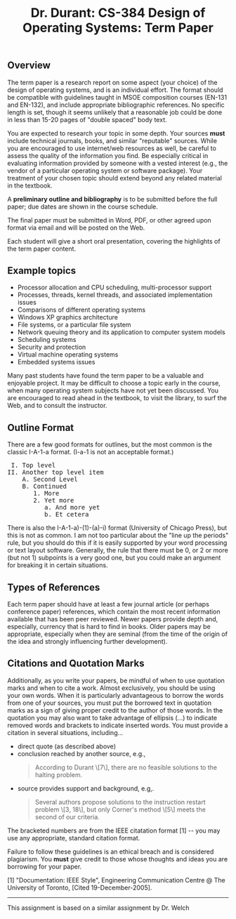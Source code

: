 ﻿---
title: "Dr. Durant: CS-384 Design of Operating Systems: Term Paper"
---

## Overview

The term paper is a research report on some aspect (your choice) of the design of
operating systems, and is an individual effort. The format should be compatible with
guidelines taught in MSOE composition courses (EN-131 and EN-132), and include appropriate
bibliographic references. No specific length is set, though it seems unlikely that a
reasonable job could be done in less than 15-20 pages of &quot;double spaced&quot; body
text.

You are expected to research your topic in some depth. Your sources <b>must</b>
include technical journals, books, and similar &quot;reputable&quot; sources. While you
are encouraged to use internet/web resources as well, be careful to assess the quality of
the information you find. Be especially critical in evaluating information provided by
someone with a vested interest (e.g., the vendor of a particular operating system or
software package). Your treatment of your chosen topic should extend beyond any related
material in the textbook.

A __preliminary outline and bibliography__ is to be submitted before the
full paper; due dates are shown in the course schedule.

The final paper must be submitted in Word, PDF, or other agreed upon 
format via email and will be posted on the Web.

Each student will give a short oral presentation, covering the highlights of the term
paper content.

## Example topics

* Processor allocation and CPU scheduling, multi-processor support
* Processes, threads, kernel threads, and associated implementation issues
* Comparisons of different operating systems
* Windows XP graphics architecture
* File systems, or a particular file system
* Network queuing theory and its application to computer system models
* Scheduling systems
* Security and protection
* Virtual machine operating systems
* Embedded systems issues

Many past students have found the term paper to be a
valuable and enjoyable project. It may be difficult to choose a topic early in the course,
when many operating system subjects have not yet been discussed. You are encouraged to read ahead
in the textbook, to visit the library, to surf the Web, and to consult the instructor.

## Outline Format

There are a few good formats for outlines, but the most common is the
classic I-A-1-a format. (I-a-1 is not an acceptable format.)

<pre> I. Top level
II. Another top level item
    A. Second Level
    B. Continued
       1. More
       2. Yet more
          a. And more yet
          b. Et cetera</pre>

There is also the I-A-1-a)-(1)-(a)-i) format (University of Chicago
Press), but this is not as common. I am not too particular about the
"line up the periods" rule, but you should do this if it is easily
supported by your word processing or text layout software. Generally,
the rule that there must be 0, or 2 or more (but not 1) subpoints is a
very good one, but you could make an argument for breaking it in certain
situations.

## Types of References

Each term paper should have at least a few journal article
(or perhaps conference paper) references, which contain the most recent
information available that has been peer reviewed. Newer papers provide
depth and, especially, currency that is hard to find in books. Older
papers may be appropriate, especially when they are seminal (from the
time of the origin of the idea and strongly influencing further
development).

## Citations and Quotation Marks

Additionally, as you write your papers, be mindful of when to use
quotation marks and when to cite a work. Almost exclusively, you should
be using your own words. When it is particularly advantageous to borrow
the words from one of your sources, you must put the borrowed text in
quotation marks as a sign of giving proper credit to the author of those
words. In the quotation you may also want to take advantage of ellipsis
(...) to indicate removed words and brackets to indicate inserted words.
You must provide a citation in several situations, including...

* direct quote (as described above)
* conclusion reached by another source, e.g.,
  <blockquote>According to Durant \[7\], there are no feasible solutions to the
  halting problem.</blockquote>
* source provides support and background, e.g,.
  <blockquote>Several authors propose solutions to the instruction restart problem
  \[3, 18\], but only Corner's method \[5\] meets the second of our
  criteria.</blockquote>

The bracketed numbers are from the
IEEE citatation format \[1\] -- you may use any appropriate, standard citation format.

Failure to follow these guidelines is an 
ethical breach and is considered plagiarism. You __must__ give credit to those whose 
thoughts and ideas you are borrowing for your paper.

\[1\] &quot;Documentation: IEEE 
Style&quot;, Engineering Communication Centre @ The University of Toronto, \[Cited 
19-December-2005\].

<hr> 
        
This assignment is based on a similar assignment by Dr. Welch
